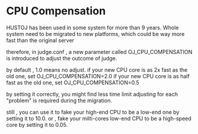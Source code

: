 CPU Compensation
==================
HUSTOJ has been used in some system for more than 9 years.
Whole system need to be migrated to new platforms, which could be way more fast than the original server

therefore, in judge.conf , a new parameter called OJ_CPU_COMPENSATION is introduced to adjust the outcome of judge.

by default , 1.0 means no adjust.
if your new CPU core is as 2x fast as the old one, set OJ_CPU_COMPENSATION=2.0
if your new CPU core is as half fast as the old one, set OJ_CPU_COMPENSATION=0.5

by setting it correctly, you might find less time limit adjusting for each "problem" is required during the migration.

still , you can use it to fake your high-end CPU to be a low-end one by setting it to 10.0.
or , fake your milti-cores low-end CPU to be a high-speed core by setting it to 0.05.
